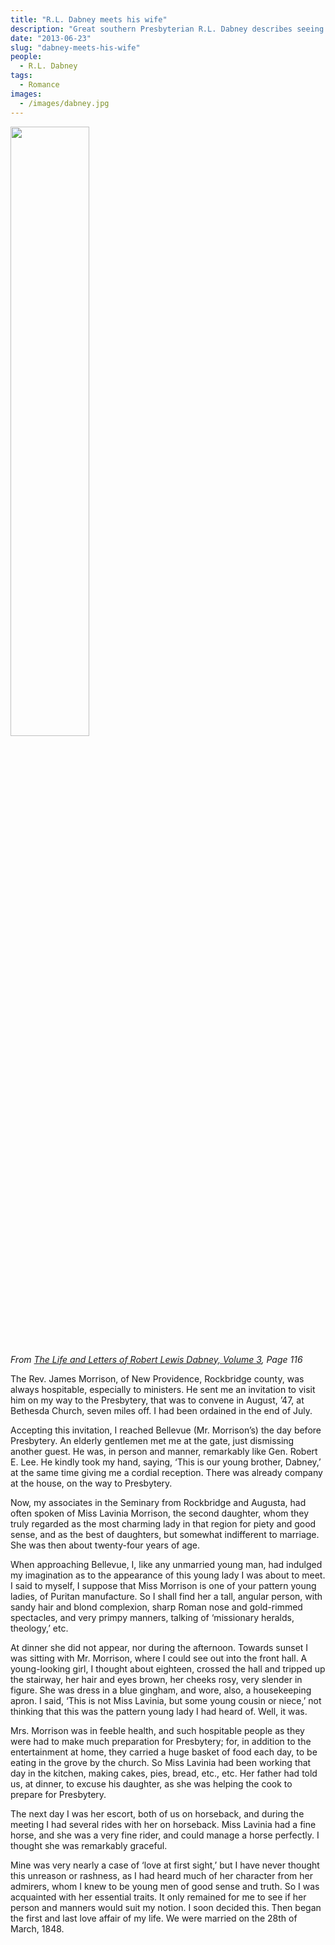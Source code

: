 ```yaml
---
title: "R.L. Dabney meets his wife"
description: "Great southern Presbyterian R.L. Dabney describes seeing his future wife for the first time."
date: "2013-06-23"
slug: "dabney-meets-his-wife"
people:
  - R.L. Dabney
tags:
  - Romance
images:
  - /images/dabney.jpg
---
```


<p><img src="/images/dabney.jpg" class="float-right img-fluid" style="width:50%"></p>

_From [The Life and Letters of Robert Lewis Dabney, Volume 3](https://books.google.com/books?id=oKbyqOdg9RQC), Page 116_

The Rev. James Morrison, of New Providence, Rockbridge county, was always hospitable, especially to ministers. He sent me an invitation to visit him on my way to the Presbytery, that was to convene in August, ’47, at Bethesda Church, seven miles off. I had been ordained in the end of July.

Accepting this invitation, I reached Bellevue (Mr. Morrison’s) the day before Presbytery. An elderly gentlemen met me at the gate, just dismissing another guest. He was, in person and manner, remarkably like Gen. Robert E. Lee. He kindly took my hand, saying, ‘This is our young brother, Dabney,’ at the same time giving me a cordial reception. There was already company at the house, on the way to Presbytery.

Now, my associates in the Seminary from Rockbridge and Augusta, had often spoken of Miss Lavinia Morrison, the second daughter, whom they truly regarded as the most charming lady in that region for piety and good sense, and as the best of daughters, but somewhat indifferent to marriage. She was then about twenty-four years of age.

When approaching Bellevue, I, like any unmarried young man, had indulged my imagination as to the appearance of this young lady I was about to meet. I said to myself, I suppose that Miss Morrison is one of your pattern young ladies, of Puritan manufacture. So I shall find her a tall, angular person, with sandy hair and blond complexion, sharp Roman nose and gold-rimmed spectacles, and very primpy manners, talking of ‘missionary heralds, theology,’ etc.

At dinner she did not appear, nor during the afternoon. Towards sunset I was sitting with Mr. Morrison, where I could see out into the front hall. A young-looking girl, I thought about eighteen, crossed the hall and tripped up the stairway, her hair and eyes brown, her cheeks rosy, very slender in figure. She was dress in a blue gingham, and wore, also, a housekeeping apron. I said, ‘This is not Miss Lavinia, but some young cousin or niece,’ not thinking that this was the pattern young lady I had heard of. Well, it was.

Mrs. Morrison was in feeble health, and such hospitable people as they were had to make much preparation for Presbytery; for, in addition to the entertainment at home, they carried a huge basket of food each day, to be eating in the grove by the church. So Miss Lavinia had been working that day in the kitchen, making cakes, pies, bread, etc., etc. Her father had told us, at dinner, to excuse his daughter, as she was helping the cook to prepare for Presbytery.

The next day I was her escort, both of us on horseback, and during the meeting I had several rides with her on horseback. Miss Lavinia had a fine horse, and she was a very fine rider, and could manage a horse perfectly. I thought she was remarkably graceful.

Mine was very nearly a case of ‘love at first sight,’ but I have never thought this unreason or rashness, as I had heard much of her character from her admirers, whom I knew to be young men of good sense and truth. So I was acquainted with her essential traits. It only remained for me to see if her person and manners would suit my notion. I soon decided this. Then began the first and last love affair of my life. We were married on the 28th of March, 1848.